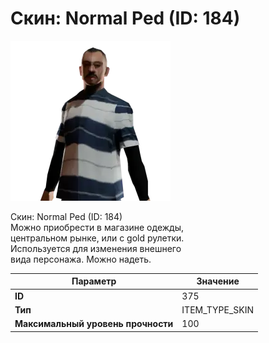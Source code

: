 # Скин: Normal Ped (ID: 184)

![Item Image](../img/375.webp?raw=true)

Скин: Normal Ped (ID: 184)<br>Можно приобрести в магазине одежды,<br>центральном рынке, или с gold рулетки.<br>Используется для изменения внешнего<br>вида персонажа. Можно надеть.


| Параметр | Значение |
|----------|----------|
| **ID** | 375 |
| **Тип** | ITEM_TYPE_SKIN |
| **Максимальный уровень прочности** | 100 |


